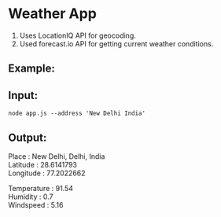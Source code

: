 # Weather App

1. Uses LocationIQ API for geocoding.
2. Used forecast.io API for getting current weather conditions.


## Example:

## Input: 
```
node app.js --address 'New Delhi India'
```

## Output:
Place : New Delhi, Delhi, India  
Latitude : 28.6141793  
Longitude : 77.2022662  

Temperature : 91.54  
Humidity : 0.7  
Windspeed : 5.16  
